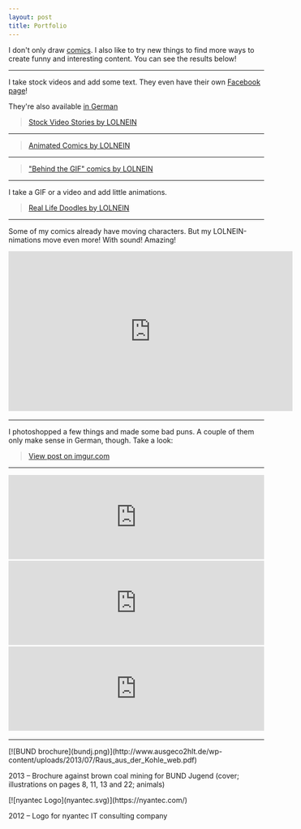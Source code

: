```yaml
---
layout: post
title: Portfolio
---
```


I don't only draw [comics](http://lolnein.com). I also like to try new things to find more ways to create funny and interesting content. You can see the results below!


---

I take stock videos and add some text. They even have their own [Facebook page](https://www.facebook.com/StockVideoStories/)!

They're also available [in German](https://www.facebook.com/StockVideoStoriesDE/)

<blockquote class="imgur-embed-pub" lang="en" data-id="a/0dVPS"><a href="//imgur.com/0dVPS">Stock Video Stories by LOLNEIN</a></blockquote><script async src="//s.imgur.com/min/embed.js" charset="utf-8"></script>


---

<blockquote class="imgur-embed-pub" lang="en" data-id="a/f1zIM"><a href="//imgur.com/f1zIM">Animated Comics by LOLNEIN</a></blockquote><script async src="//s.imgur.com/min/embed.js" charset="utf-8"></script>


---

<blockquote class="imgur-embed-pub" lang="en" data-id="a/i2OTS"><a href="//imgur.com/i2OTS">&quot;Behind the GIF&quot; comics by LOLNEIN</a></blockquote><script async src="//s.imgur.com/min/embed.js" charset="utf-8"></script>


---

I take a GIF or a video and add little animations.

<blockquote class="imgur-embed-pub" lang="en" data-id="a/ZdiYZ"><a href="//imgur.com/ZdiYZ">Real Life Doodles by LOLNEIN</a></blockquote><script async src="//s.imgur.com/min/embed.js" charset="utf-8"></script>


---

Some of my comics already have moving characters. But my LOLNEIN-nimations move even more! With sound! Amazing! 

<iframe width="560" height="315" src="https://www.youtube.com/embed/videoseries?list=PLUyok4uA_rcX6NDhZ1eMwFnz7hoDAB3-8" frameborder="0" allowfullscreen></iframe>


---

I photoshopped a few things and made some bad puns. A couple of them only make sense in German, though. Take a look:

<blockquote class="imgur-embed-pub" lang="en" data-id="a/uIBTC"><a href="//imgur.com/a/uIBTC">View post on imgur.com</a></blockquote><script async src="//s.imgur.com/min/embed.js" charset="utf-8"></script>


---

<iframe width="100%" height="166" scrolling="no" frameborder="no" src="https://w.soundcloud.com/player/?url=https%3A//api.soundcloud.com/tracks/236030459&amp;color=000000&amp;auto_play=false&amp;hide_related=false&amp;show_comments=true&amp;show_user=true&amp;show_reposts=false"></iframe>
<iframe width="100%" height="166" scrolling="no" frameborder="no" src="https://w.soundcloud.com/player/?url=https%3A//api.soundcloud.com/tracks/190147070&amp;color=000000&amp;auto_play=false&amp;hide_related=false&amp;show_comments=true&amp;show_user=true&amp;show_reposts=false"></iframe>
<iframe width="100%" height="166" scrolling="no" frameborder="no" src="https://w.soundcloud.com/player/?url=https%3A//api.soundcloud.com/tracks/190068739&amp;color=000000&amp;auto_play=false&amp;hide_related=false&amp;show_comments=true&amp;show_user=true&amp;show_reposts=false"></iframe>


---

<div markdown="1" class="img-block">
[![BUND brochure](bundj.png)](http://www.ausgeco2hlt.de/wp-content/uploads/2013/07/Raus_aus_der_Kohle_web.pdf)

2013 – Brochure against brown coal mining for BUND Jugend (cover; illustrations on pages 8, 11, 13 and 22; animals)
</div>

<div markdown="1" class="img-block">
[![nyantec Logo](nyantec.svg)](https://nyantec.com/)

2012 – Logo for nyantec IT consulting company
</div>
